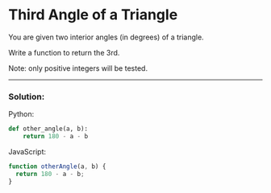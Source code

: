 # Third Angle of a Triangle

You are given two interior angles (in degrees) of a triangle.

Write a function to return the 3rd.

Note: only positive integers will be tested.

---

### Solution:

Python:

```python
def other_angle(a, b):
    return 180 - a - b
```

JavaScript:

```javascript
function otherAngle(a, b) {
  return 180 - a - b;
}
```
